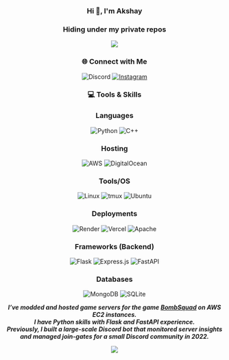 <div align="center">

### Hi 👋, I'm Akshay
### Hiding under my private repos



<img src="https://nirzak-streak-stats.vercel.app/?user=Expacio&theme=dark&hide_border=false" />



### 🌐 Connect with Me
![Discord](https://img.shields.io/badge/Discord-5865F2?style=for-the-badge&logo=discord&logoColor=white)   [![Instagram](https://img.shields.io/badge/Instagram-E4405F?style=for-the-badge&logo=instagram&logoColor=white)](https://instagram.com/akshay.xy7)

### 💻 Tools & Skills

### Languages  
![Python](https://img.shields.io/badge/python-3670A0?style=for-the-badge&logo=python&logoColor=ffdd54)
![C++](https://img.shields.io/badge/c++-%2300599C.svg?style=for-the-badge&logo=c%2B%2B&logoColor=white) 

### Hosting  
![AWS](https://img.shields.io/badge/AWS-%23FF9900.svg?style=for-the-badge&logo=amazon-aws&logoColor=white) 
![DigitalOcean](https://img.shields.io/badge/DigitalOcean-%230167ff.svg?style=for-the-badge&logo=digitalOcean&logoColor=white)

### Tools/OS  
![Linux](https://img.shields.io/badge/Linux-FCC624?style=for-the-badge&logo=linux&logoColor=black)
![tmux](https://img.shields.io/badge/tmux-1BB91F?style=for-the-badge&logo=tmux&logoColor=white)
![Ubuntu](https://img.shields.io/badge/Ubuntu-E95420?style=for-the-badge&logo=Ubuntu&logoColor=white)

### Deployments  
![Render](https://img.shields.io/badge/Render-%46E3B7.svg?style=for-the-badge&logo=render&logoColor=white) 
![Vercel](https://img.shields.io/badge/vercel-%23000000.svg?style=for-the-badge&logo=vercel&logoColor=white)
![Apache](https://img.shields.io/badge/apache-%23D42029.svg?style=for-the-badge&logo=apache&logoColor=white) 

### Frameworks (Backend)  
![Flask](https://img.shields.io/badge/flask-%23000.svg?style=for-the-badge&logo=flask&logoColor=white)
![Express.js](https://img.shields.io/badge/express.js-%23404d59.svg?style=for-the-badge&logo=express&logoColor=%2361DAFB)
![FastAPI](https://img.shields.io/badge/FastAPI-005571?style=for-the-badge&logo=fastapi) 



### Databases  
![MongoDB](https://img.shields.io/badge/MongoDB-%234ea94b.svg?style=for-the-badge&logo=mongodb&logoColor=white) 
![SQLite](https://img.shields.io/badge/sqlite-%2307405e.svg?style=for-the-badge&logo=sqlite&logoColor=white)

_**I’ve modded and hosted game servers for the game <a href="https://play.google.com/store/apps/details?id=net.froemling.bombsquad&hl=en_IN&pli=1" target="_blank">BombSquad</a> on AWS EC2 instances.<br/>
I have Python skills with Flask and FastAPI experience.<br/>
Previously, I built a large-scale Discord bot that monitored server insights and managed join-gates for a small Discord community in 2022.**_


[![](https://visitcount.itsvg.in/api?id=Expacio&icon=0&color=0)](https://visitcount.itsvg.in)

</div>
